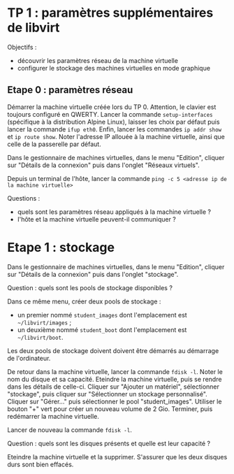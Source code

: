 # TP 1 : paramètres supplémentaires de libvirt

Objectifs :

- découvrir les paramètres réseau de la machine virtuelle
- configurer le stockage des machines virtuelles en mode graphique

## Etape 0 : paramètres réseau

Démarrer la machine virtuelle créée lors du TP 0. Attention, le clavier est
toujours configuré en QWERTY. Lancer la commande `setup-interfaces` (spécifique
à la distribution Alpine Linux), laisser les choix par défaut puis lancer la
commande `ifup eth0`. Enfin, lancer les commandes `ip addr show` et `ip route
show`. Noter l'adresse IP allouée à la machine virtuelle, ainsi que celle de la
passerelle par défaut.

Dans le gestionnaire de machines virtuelles, dans le menu "Edition", cliquer
sur "Détails de la connexion" puis dans l'onglet "Réseaux virtuels".

Depuis un terminal de l'hôte, lancer la commande `ping -c 5 <adresse ip de la
machine virtuelle>`

Questions : 

- quels sont les paramètres réseau appliqués à la machine virtuelle ?
- l'hôte et la machine virtuelle peuvent-il communiquer ?

# Etape 1 : stockage

Dans le gestionnaire de machines virtuelles, dans le menu "Edition", cliquer
sur "Détails de la connexion" puis dans l'onglet "stockage". 

Question : quels sont les pools de stockage disponibles ?

Dans ce même menu, créer deux pools de stockage :
- un premier nommé `student_images` dont l'emplacement est `~/libvirt/images` ;
- un deuxième nommé `student_boot` dont l'emplacement est `~/libvirt/boot`.

Les deux pools de stockage doivent doivent être démarrés au démarrage de
l'ordinateur.

De retour dans la machine virtuelle, lancer la commande `fdisk -l`. Noter le
nom du disque et sa capacité. Eteindre la machine virtuelle, puis se rendre
dans les détails de celle-ci. Cliquer sur "Ajouter un matériel", sélectionner
"stockage", puis cliquer sur "Sélectionner un stockage personnalisé". Cliquer
sur "Gérer..." puis sélectionner le pool "student_images". Utiliser le bouton
"+" vert pour créer un nouveau volume de 2 Gio. Terminer, puis redémarrer la
machine virtuelle.

Lancer de nouveau la commande `fdisk -l`. 

Question : quels sont les disques présents et quelle est leur capacité ?

Eteindre la machine virtuelle et la supprimer. S'assurer que les deux disques
durs sont bien effacés.
